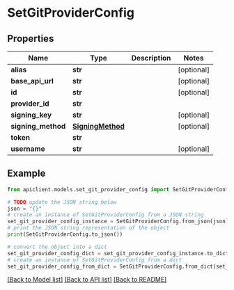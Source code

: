 # SetGitProviderConfig


## Properties

Name | Type | Description | Notes
------------ | ------------- | ------------- | -------------
**alias** | **str** |  | [optional] 
**base_api_url** | **str** |  | [optional] 
**id** | **str** |  | [optional] 
**provider_id** | **str** |  | 
**signing_key** | **str** |  | [optional] 
**signing_method** | [**SigningMethod**](SigningMethod.md) |  | [optional] 
**token** | **str** |  | 
**username** | **str** |  | [optional] 

## Example

```python
from apiclient.models.set_git_provider_config import SetGitProviderConfig

# TODO update the JSON string below
json = "{}"
# create an instance of SetGitProviderConfig from a JSON string
set_git_provider_config_instance = SetGitProviderConfig.from_json(json)
# print the JSON string representation of the object
print(SetGitProviderConfig.to_json())

# convert the object into a dict
set_git_provider_config_dict = set_git_provider_config_instance.to_dict()
# create an instance of SetGitProviderConfig from a dict
set_git_provider_config_from_dict = SetGitProviderConfig.from_dict(set_git_provider_config_dict)
```
[[Back to Model list]](../README.md#documentation-for-models) [[Back to API list]](../README.md#documentation-for-api-endpoints) [[Back to README]](../README.md)


